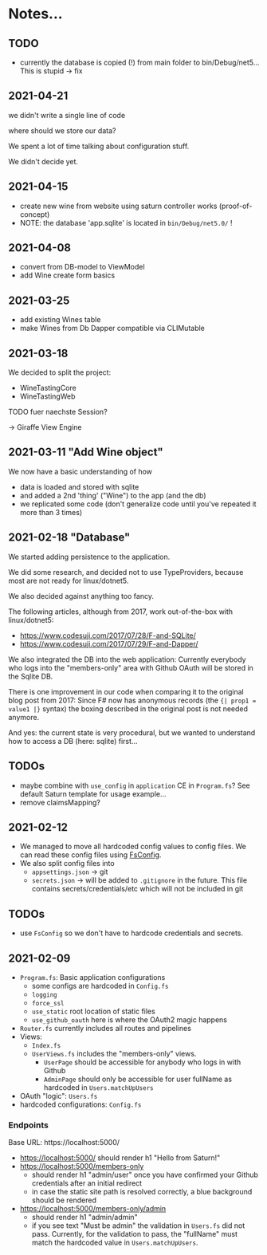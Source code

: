 # Notes...

## TODO

- currently the database is copied (!) from main folder to bin/Debug/net5... This is stupid -> fix

## 2021-04-21

we didn't write a single line of code

where should we store our data?

We spent a lot of time talking about configuration stuff.

We didn't decide yet.

## 2021-04-15

- create new wine from website using saturn controller works (proof-of-concept)
- NOTE: the database 'app.sqlite' is located in `bin/Debug/net5.0/` !

## 2021-04-08
- convert from DB-model to ViewModel
- add Wine create form basics

## 2021-03-25

- add existing Wines table
- make Wines from Db Dapper compatible via CLIMutable

## 2021-03-18

We decided to split the project:

- WineTastingCore
- WineTastingWeb

TODO fuer naechste Session?

-> Giraffe View Engine

## 2021-03-11 "Add Wine object"

We now have a basic understanding of how

- data is loaded and stored with sqlite
- and added a 2nd 'thing' ("Wine") to the app (and the db)
- we replicated some code (don't generalize code until you've repeated it more than 3 times)

## 2021-02-18 "Database"

We started adding persistence to the application.

We did some research, and decided not to use TypeProviders, because most are not ready for linux/dotnet5.

We also decided against anything too fancy.

The following articles, although from 2017, work out-of-the-box with linux/dotnet5:

- https://www.codesuji.com/2017/07/28/F-and-SQLite/
- https://www.codesuji.com/2017/07/29/F-and-Dapper/

We also integrated the DB into the web application: 
Currently everybody who logs into the "members-only" area with Github OAuth will be stored in the Sqlite DB.

There is one improvement in our code when comparing it to the original blog post from 2017:
Since F# now has anonymous records (the `{| prop1 = value1 |}` syntax) the boxing described in the original post is not needed anymore.

And yes: the current state is very procedural, but we wanted to understand how to access a DB (here: sqlite) first...

## TODOs

- maybe combine with `use_config` in `application` CE in `Program.fs`? See default Saturn template for usage example...
- remove claimsMapping?

## 2021-02-12

- We managed to move all hardcoded config values to config files. We can read these config files using [FsConfig](https://github.com/demystifyfp/FsConfig).
- We also split config files into 
  - `appsettings.json` -> git
  - `secrets.json` -> will be added to `.gitignore` in the future. This file contains secrets/credentials/etc which will not be included in git

## TODOs

- use `FsConfig` so we don't have to hardcode credentials and secrets.

## 2021-02-09

- `Program.fs`: Basic application configurations
    - some configs are hardcoded in `Config.fs`
    - `logging`
    - `force_ssl`
    - `use_static` root location of static files
    - `use_github_oauth` here is where the OAuth2 magic happens
- `Router.fs` currently includes all routes and pipelines
- Views:
    - `Index.fs`
    - `UserViews.fs` includes the "members-only" views.
      - `UserPage` should be accessible for anybody who logs in with Github
      - `AdminPage` should only be accessible for user fullName as hardcoded in `Users.matchUpUsers`  
- OAuth "logic": `Users.fs`
- hardcoded configurations: `Config.fs`

### Endpoints

Base URL: https://localhost:5000/

- [https://localhost:5000/](https://localhost:5000/) should render h1 "Hello from Saturn!"
- [https://localhost:5000/members-only](https://localhost:5000/members-only)
    - should render h1 "admin/user" once you have confirmed your Github credentials after an initial redirect
    - in case the static site path is resolved correctly, a blue background should be rendered
- [https://localhost:5000/members-only/admin](https://localhost:5000/members-only/admin)
    - should render h1 "admin/admin"
    - if you see text "Must be admin" the validation in `Users.fs` did not pass.
      Currently, for the validation to pass, the "fullName" must match the hardcoded value in `Users.matchUpUsers`.

